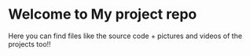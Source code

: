 # Welcome to My project repo
Here you can find files like the source code + pictures and videos of the projects too!!

